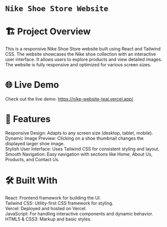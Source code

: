 # `Nike Shoe Store Website`

# 🏗️ Project Overview
This is a responsive Nike Shoe Store website built using React and Tailwind CSS. The website showcases the Nike shoe collection 
with an interactive user interface. It allows users to explore products and view detailed images. The website is fully responsive and optimized for various screen sizes.

# 🌐 Live Demo
Check out the live demo: <a src="https://nike-website-teal.vercel.app/" target=_blank>https://nike-website-teal.vercel.app/</a>

# 🚀 Features
Responsive Design: Adapts to any screen size (desktop, tablet, mobile).<br>
Dynamic Image Preview: Clicking on a shoe thumbnail changes the displayed larger shoe image.<br>
Stylish User Interface: Uses Tailwind CSS for consistent styling and layout.<br>
Smooth Navigation: Easy navigation with sections like Home, About Us, Products, and Contact Us.

# 🛠️ Built With
React: Frontend framework for building the UI.<br>
Tailwind CSS: Utility-first CSS framework for styling.<br>
Vercel: Deployed and hosted on Vercel.<br>
JavaScript: For handling interactive components and dynamic behavior.<br>
HTML5 & CSS3: Markup and basic styles.<br>
